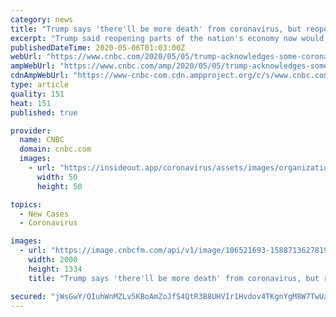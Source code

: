 ```yaml
---
category: news
title: "Trump says 'there'll be more death' from coronavirus, but reopening is worth it"
excerpt: "Trump said reopening parts of the nation's economy now would inevitably cost some Americans their lives. But he argued that the benefits outweighed the costs, in an interview on ABC."
publishedDateTime: 2020-05-06T01:03:00Z
webUrl: "https://www.cnbc.com/2020/05/05/trump-acknowledges-some-coronavirus-deaths-will-result-from-reopening.html"
ampWebUrl: "https://www.cnbc.com/amp/2020/05/05/trump-acknowledges-some-coronavirus-deaths-will-result-from-reopening.html"
cdnAmpWebUrl: "https://www-cnbc-com.cdn.ampproject.org/c/s/www.cnbc.com/amp/2020/05/05/trump-acknowledges-some-coronavirus-deaths-will-result-from-reopening.html"
type: article
quality: 151
heat: 151
published: true

provider:
  name: CNBC
  domain: cnbc.com
  images:
    - url: "https://insideout.app/coronavirus/assets/images/organizations/cnbc.com-50x50.jpg"
      width: 50
      height: 50

topics:
  - New Cases
  - Coronavirus

images:
  - url: "https://image.cnbcfm.com/api/v1/image/106521693-1588713627819ap_20126745641750.jpg?v=1588713716"
    width: 2000
    height: 1334
    title: "Trump says 'there'll be more death' from coronavirus, but reopening is worth it"

secured: "jWsGwY/QIuhWnMZLv5KBoAmZoJfS4QtR3B8UHVIr1Hvdov4TKgnYgM8W7TwUaADg9sYM3KKoOmwzQpUxCDGsbfuoX3yQkbjHk6SPMA+SdE/5E5Y6TWxpKu60mGuQxRrr/eKoGrjguNNcGbhq4nWKgeObfZ3cC/C5QztCcICKHqqb9tmR925s4bXW75iVhvOWsxQnGqzoDsiifmRmGcfbb4xMSiiEPdN/p6Ct3MMS8AWSCEKFx5a1E0IJS7w+9HP+K56kWakAdnlNTzNMkXWZRCKB17GCK5Y83elsOJfNmF5gnYv/XkRdui9fV+CRK1gpb5YWW1NuFh2t9WM7fhKcdqoBKf5oDWaVvBAtsdbULEbIyZXvQ+z4r/J9FIiJgC+WaZ56Yfxd0++JpnWKRs4GU+Uom4qwdtl3FsdNPszZVqNK3CUptRJ7/ER8/iy8gIlbaF3d5CwocDPi2yxqmL8Z6hckzhLIer0S8hWsvV3nooU=;9kuUvNw+Muf5n6ARtz8/qA=="
---
```


